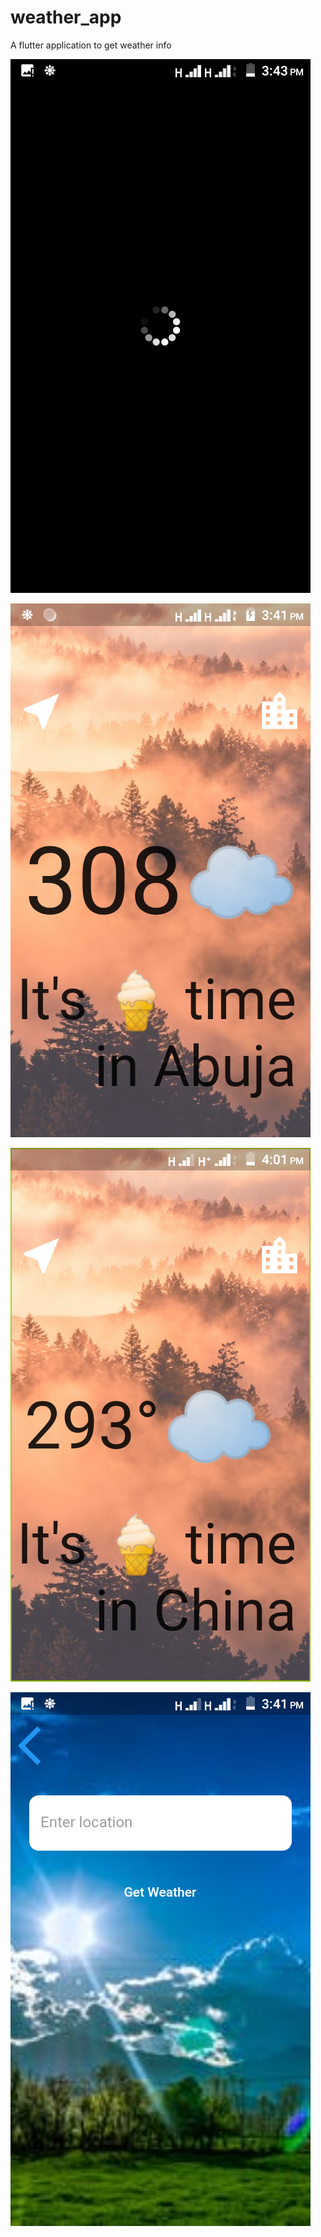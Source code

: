 # weather_app

A flutter application to get weather info

![Screenshot_20211214-154334](https://github.com/Ahmodiyy/Weather/blob/main/images/Screenshot_20211214-154334.png)

![Screenshot_20211214-154142](https://github.com/Ahmodiyy/Weather/blob/main/images/Screenshot_20211214-154142.png)

![Screenshot_20211214-160145](https://github.com/Ahmodiyy/Weather/blob/main/images/Screenshot_20211214-160145.png)

![Screenshot_20211214-154202](https://github.com/Ahmodiyy/Weather/blob/main/images/Screenshot_20211214-154202.png)
